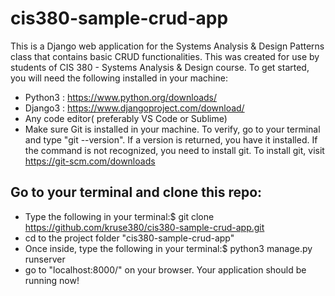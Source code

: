 # cis380-sample-crud-app
This is a Django web application for the Systems Analysis & Design Patterns class that contains basic CRUD functionalities. This was created for use by students of CIS 380 - Systems Analysis &amp; Design course.
To get started, you will need the following installed in your machine:
- Python3 : https://www.python.org/downloads/
- Django3 : https://www.djangoproject.com/download/
- Any code editor( preferably VS Code or Sublime)
- Make sure Git is installed in your machine. To verify, go to your terminal and type "git --version". If a version is returned, you have it installed. If the command is not recognized, you need to install git. To install git, visit https://git-scm.com/downloads


## Go to your terminal and clone this repo:

- Type the following in your terminal:$ git clone https://github.com/kruse380/cis380-sample-crud-app.git
- cd to the project folder "cis380-sample-crud-app"
- Once inside, type the following in your terminal:$ python3 manage.py runserver
- go to "localhost:8000/" on your browser. Your application should be running now!

